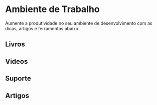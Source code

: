 # Ambiente de Trabalho

Aumente a produtividade no seu ambiente de desenvolvimento com as dicas, artigos e ferramentas abaixo.

## Livros

## Videos

## Suporte

## Artigos
